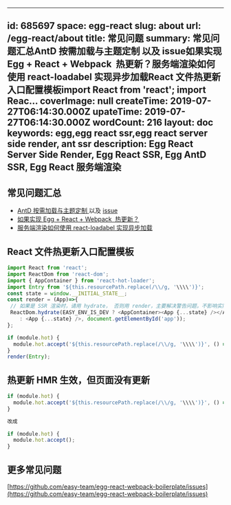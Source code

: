 
---
id: 685697
space: egg-react
slug: about
url: /egg-react/about
title: 常见问题
summary: 常见问题汇总AntD 按需加载与主题定制 以及 issue如果实现 Egg + React + Webpack  热更新？服务端渲染如何使用 react-loadabel 实现异步加载React 文件热更新入口配置模板import React from 'react'; import Reac...
coverImage: null
createTime: 2019-07-27T06:14:30.000Z 
upateTime: 2019-07-27T06:14:30.000Z
wordCount: 216
layout: doc
keywords: egg,egg react ssr,egg react server side render, ant ssr
description: Egg React Server Side Render, Egg React SSR, Egg AntD SSR, Egg React 服务端渲染
---

## 常见问题汇总

- [AntD 按需加载与主题定制 ](/egg-react/antd)以及 [issue](https://github.com/easy-team/egg-react-webpack-boilerplate/issues/11)
- [如果实现 Egg + React + Webpack  热更新？](/blog/wumyiw)
- [服务端渲染如何使用 react-loadabel 实现异步加载](https://github.com/easy-team/egg-react-webpack-boilerplate/issues/23)



## React 文件热更新入口配置模板

```javascript
import React from 'react';
import ReactDom from 'react-dom';
import { AppContainer } from 'react-hot-loader';
import Entry from '${this.resourcePath.replace(/\\/g, '\\\\')}';
const state = window.__INITIAL_STATE__;
const render = (App)=>{
 // 如果是 SSR 渲染时，请用 hydrate， 否则用 render，主要解决警告问题，不影响实际功能
 ReactDom.hydrate(EASY_ENV_IS_DEV ? <AppContainer><App {...state} /></AppContainer> 
    : <App {...state} />, document.getElementById('app'));
};

if (module.hot) {
  module.hot.accept('${this.resourcePath.replace(/\\/g, '\\\\')}', () => { render(Entry); });
}
render(Entry);
```


## 热更新 HMR 生效，但页面没有更新

```javascript
if (module.hot) {
  module.hot.accept('${this.resourcePath.replace(/\\/g, '\\\\')}', () => { render(Entry); });
}

改成

if (module.hot) {
  module.hot.accept();
}
```


## 更多常见问题

[https://github.com/easy-team/egg-react-webpack-boilerplate/issues](https://github.com/easy-team/egg-react-webpack-boilerplate/issues)

  